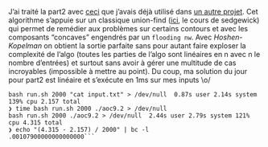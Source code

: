 J’ai traité la part2 avec [ceci](https://www.ocf.berkeley.edu/~fricke/projects/hoshenkopelman/hoshenkopelman.html) que j’avais déjà utilisé dans [un autre projet](https://github.com/erik-adelbert/mcs/blob/master/pkg/chaingame/tag.go). Cet algorithme s’appuie sur un classique union-find ([ici](https://www.cs.princeton.edu/~rs/AlgsDS07/01UnionFind.pdf), le cours de sedgewick) qui permet de remédier aux problèmes sur certains contours et avec les composants “concaves” engendrés par un `flooding nw`. Avec *Hoshen-Kopelman* on obtient la sortie parfaite sans pour autant faire exploser la complexité de l’algo (toutes les parties de l’algo sont linéaires en n avec n le nombre d’entrées) et surtout sans avoir à gérer une multitude de cas incroyables (impossible à mettre au point). Du coup, ma solution du jour pour part2 est linéaire et s’exécute en 1ms sur mes inputs \o/
```❯ time bash run.sh 2000 "cat input.txt" > /dev/null
bash run.sh 2000 "cat input.txt" > /dev/null  0.87s user 2.14s system 139% cpu 2.157 total
❯ time bash run.sh 2000 ./aoc9.2 > /dev/null
bash run.sh 2000 ./aoc9.2 > /dev/null  2.44s user 2.79s system 121% cpu 4.315 total
❯ echo "(4.315 - 2.157) / 2000" | bc -l
.00107900000000000000```